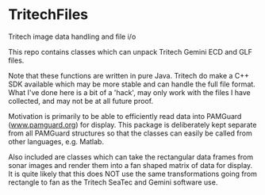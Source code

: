 # TritechFiles
Tritech image data handling and file i/o 

This repo contains classes which can unpack Tritech Gemini ECD and GLF files. 

Note that these functions are written in pure Java. Tritech do make a C++ SDK available which 
may be more stable and can handle the full file format. What I've done here is a bit of a 'hack',
may only work with the files I have collected, and may not be at all future proof.

Motivation is primarily to be able to efficiently read data into PAMGuard (www.pamguard.org) for 
display. This package is deliberately kept separate from all PAMGuard structures so that the classes
can easily be called from other languages, e.g. Matlab. 

Also included are classes which can take the rectangular data frames from sonar images and render 
them into a fan shaped matrix of data for display. It is quite likely that this does NOT use the
same transformations going from rectangle to fan as the Tritech SeaTec and Gemini software use.   
